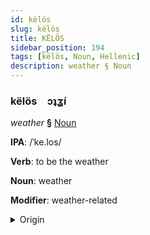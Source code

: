 ```yaml
---
id: këlös
slug: këlös
title: KËLÖS
sidebar_position: 194
tags: [këlös, Noun, Hellenic]
description: weather § Noun
---
```


### këlös&emsp;<span kind="abugida">ɔʇʓ́ı</span>

*weather* **§** [Noun](../../tags/Noun)

**IPA**: /ˈke.los/

**Verb**: to be the weather

**Noun**: weather

**Modifier**: weather-related

<details>
    <summary>Origin</summary>
    Greek καιρός • (kairós /ceˈɾos/<br/>
    <em>Hellenic Language Family</em>
</details>